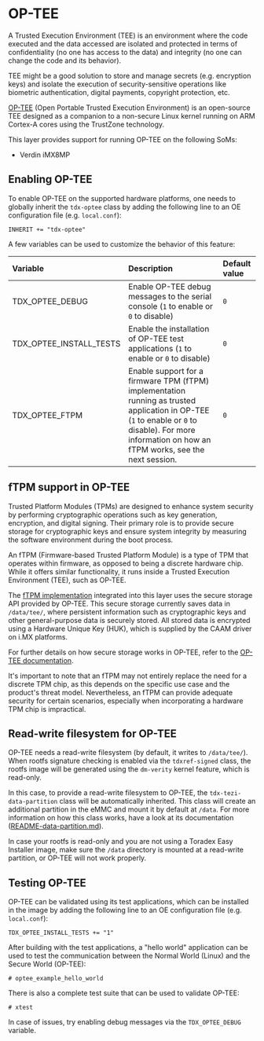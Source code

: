 # OP-TEE

A Trusted Execution Environment (TEE) is an environment where the code executed and the data accessed are isolated and protected in terms of confidentiality (no one has access to the data) and integrity (no one can change the code and its behavior).

TEE might be a good solution to store and manage secrets (e.g. encryption keys) and isolate the execution of security-sensitive operations like biometric authentication, digital payments, copyright protection, etc.

[OP-TEE](https://www.trustedfirmware.org/projects/op-tee/) (Open Portable Trusted Execution Environment) is an open-source TEE designed as a companion to a non-secure Linux kernel running on ARM Cortex-A cores using the TrustZone technology.

This layer provides support for running OP-TEE on the following SoMs:

- Verdin iMX8MP

## Enabling OP-TEE

To enable OP-TEE on the supported hardware platforms, one needs to globally inherit the `tdx-optee` class by adding the following line to an OE configuration file (e.g. `local.conf`):

```
INHERIT += "tdx-optee"
```

A few variables can be used to customize the behavior of this feature:

| Variable | Description | Default value |
| :------- | :---------- | :------------ |
| TDX_OPTEE_DEBUG | Enable OP-TEE debug messages to the serial console (`1` to enable or `0` to disable) | `0` |
| TDX_OPTEE_INSTALL_TESTS | Enable the installation of OP-TEE test applications (`1` to enable or `0` to disable) | `0` |
| TDX_OPTEE_FTPM | Enable support for a firmware TPM (fTPM) implementation running as trusted application in OP-TEE (`1` to enable or `0` to disable). For more information on how an fTPM works, see the next session. | `0` |

## fTPM support in OP-TEE

Trusted Platform Modules (TPMs) are designed to enhance system security by performing cryptographic operations such as key generation, encryption, and digital signing. Their primary role is to provide secure storage for cryptographic keys and ensure system integrity by measuring the software environment during the boot process.

An fTPM (Firmware-based Trusted Platform Module) is a type of TPM that operates within firmware, as opposed to being a discrete hardware chip. While it offers similar functionality, it runs inside a Trusted Execution Environment (TEE), such as OP-TEE.

The [fTPM implementation](https://github.com/microsoft/ms-tpm-20-ref) integrated into this layer uses the secure storage API provided by OP-TEE. This secure storage currently saves data in `/data/tee/`, where persistent information such as cryptographic keys and other general-purpose data is securely stored. All stored data is encrypted using a Hardware Unique Key (HUK), which is supplied by the CAAM driver on i.MX platforms.

For further details on how secure storage works in OP-TEE, refer to the [OP-TEE documentation](https://optee.readthedocs.io/en/latest/architecture/secure_storage.html).

It's important to note that an fTPM may not entirely replace the need for a discrete TPM chip, as this depends on the specific use case and the product's threat model. Nevertheless, an fTPM can provide adequate security for certain scenarios, especially when incorporating a hardware TPM chip is impractical.

## Read-write filesystem for OP-TEE

OP-TEE needs a read-write filesystem (by default, it writes to `/data/tee/`). When rootfs signature checking is enabled via the `tdxref-signed` class, the rootfs image will be generated using the `dm-verity` kernel feature, which is read-only.

In this case, to provide a read-write filesystem to OP-TEE, the `tdx-tezi-data-partition` class will be automatically inherited. This class will create an additional partition in the eMMC and mount it by default at `/data`. For more information on how this class works, have a look at its documentation ([README-data-partition.md](README-data-partition.md)).

In case your rootfs is read-only and you are not using a Toradex Easy Installer image, make sure the `/data` directory is mounted at a read-write partition, or OP-TEE will not work properly.

## Testing OP-TEE

OP-TEE can be validated using its test applications, which can be installed in the image by adding the following line to an OE configuration file (e.g. `local.conf`):

```
TDX_OPTEE_INSTALL_TESTS += "1"
```

After building with the test applications, a "hello world" application can be used to test the communication between the Normal World (Linux) and the Secure World (OP-TEE):

```
# optee_example_hello_world
```

There is also a complete test suite that can be used to validate OP-TEE:

```
# xtest
```

In case of issues, try enabling debug messages via the `TDX_OPTEE_DEBUG` variable.
